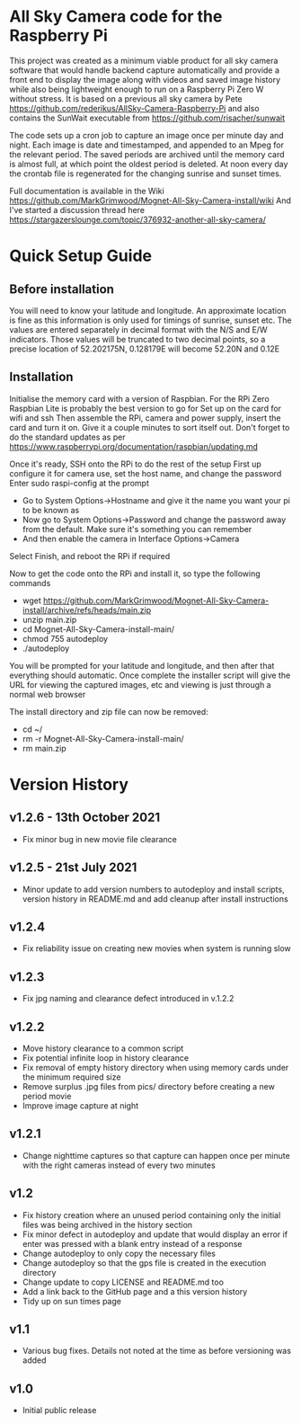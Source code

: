 # All Sky Camera code for the Raspberry Pi

This project was created as a minimum viable product for all sky camera software that would handle backend capture automatically and provide a front end to display the image along with videos and saved image history while also being lightweight enough to run on a Raspberry Pi Zero W without stress. It is based on a previous all sky camera by Pete https://github.com/rederikus/AllSky-Camera-Raspberry-Pi and also contains the SunWait executable from https://github.com/risacher/sunwait

The code sets up a cron job to capture an image once per minute day and night. Each image is date and timestamped, and appended to an Mpeg for the relevant period. The saved periods are archived until the memory card is almost full, at which point the oldest period is deleted. At noon every day the crontab file is regenerated for the changing sunrise and sunset times. 

Full documentation is available in the Wiki https://github.com/MarkGrimwood/Mognet-All-Sky-Camera-install/wiki And I've started a discussion thread here https://stargazerslounge.com/topic/376932-another-all-sky-camera/

# Quick Setup Guide

## Before installation

You will need to know your latitude and longitude. An approximate location is fine as this information is only used for timings of sunrise, sunset etc. The values are entered separately in decimal format with the N/S and E/W indicators. Those values will be truncated to two decimal points, so a precise location of 52.202175N, 0.128179E will become 52.20N and 0.12E

## Installation

Initialise the memory card with a version of Raspbian. For the RPi Zero Raspbian Lite is probably the best version to go for
Set up on the card for wifi and ssh
Then assemble the RPi, camera and power supply, insert the card and turn it on. Give it a couple minutes to sort itself out. Don't forget to do the standard updates as per https://www.raspberrypi.org/documentation/raspbian/updating.md

Once it's ready, SSH onto the RPi to do the rest of the setup
First up configure it for camera use, set the host name, and change the password
Enter sudo raspi-config at the prompt
* Go to System Options->Hostname and give it the name you want your pi to be known as
* Now go to System Options->Password and change the password away from the default. Make sure it's something you can remember
* And then enable the camera in Interface Options->Camera

Select Finish, and reboot the RPi if required

Now to get the code onto the RPi and install it, so type the following commands
* wget https://github.com/MarkGrimwood/Mognet-All-Sky-Camera-install/archive/refs/heads/main.zip
* unzip main.zip
* cd Mognet-All-Sky-Camera-install-main/
* chmod 755 autodeploy
* ./autodeploy
 
You will be prompted for your latitude and longitude, and then after that everything should automatic. Once complete the installer script will give the URL for viewing the captured images, etc and viewing is just through a normal web browser 

The install directory and zip file can now be removed:
* cd ~/
* rm -r Mognet-All-Sky-Camera-install-main/
* rm main.zip

# Version History

## v1.2.6 - 13th October 2021

* Fix minor bug in new movie file clearance

## v1.2.5 - 21st July 2021

* Minor update to add version numbers to autodeploy and install scripts, version history in README.md and add cleanup after install instructions

## v1.2.4

* Fix reliability issue on creating new movies when system is running slow

## v1.2.3

* Fix jpg naming and clearance defect introduced in v.1.2.2

## v1.2.2

* Move history clearance to a common script
* Fix potential infinite loop in history clearance
* Fix removal of empty history directory when using memory cards under the minimum required size
* Remove surplus .jpg files from pics/ directory before creating a new period movie
* Improve image capture at night

## v1.2.1

* Change nighttime captures so that capture can happen once per minute with the right cameras instead of every two minutes

## v1.2

* Fix history creation where an unused period containing only the initial files was being archived in the history section
* Fix minor defect in autodeploy and update that would display an error if enter was pressed with a blank entry instead of a response
* Change autodeploy to only copy the necessary files
* Change autodeploy so that the gps file is created in the execution directory
* Change update to copy LICENSE and README.md too
* Add a link back to the GitHub page and a this version history
* Tidy up on sun times page

## v1.1

* Various bug fixes. Details not noted at the time as before versioning was added

## v1.0

* Initial public release 
